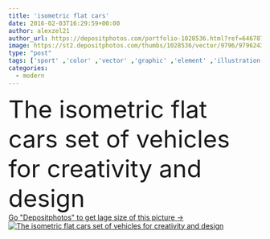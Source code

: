 ```yaml
---
title: 'isometric flat cars'
date: 2016-02-03T16:29:59+00:00
author: alexzel21
author_url: https://depositphotos.com/portfolio-1028536.html?ref=64678756
image: https://st2.depositphotos.com/thumbs/1028536/vector/9796/97962432/api_thumb_450.jpg?forcejpeg=true
type: "post"
tags: ['sport' ,'color' ,'vector' ,'graphic' ,'element' ,'illustration' ,'design' ,'set' ,'shape' ,'sign' ,'travel' ,'transport' ,'vehicle' ,'transportation' ,'electric' ,'retro' ,'cartoon' ,'racing' ,'car' ,'speed' ,'road' ,'traffic' ,'modern' ,'symbol' ,'icon' ,'city' ,'industry' ,'urban' ,'flat' ,'web' ,'auto' ,'truck' ,'van' ,'wheel' ,'drive' ,'collection' ,'automobile' ,'automotive' ,'bus' ,'motor' ,'cabin' ,'info' ,'taxi' ,'cabriolet' ,'sedan' ,'isometric' ,'hybrid' ,'minicar' ]
categories: 
  - modern
---
```

<div aling="center">
            <font size="60"> The isometric flat cars  set of vehicles for creativity and design</font>   
</div>
<div>
    <a href='https://st2.depositphotos.com/thumbs/1028536/vector/9796/97962432/api_thumb_450.jpg?forcejpeg=true?ref=64678756' target=_blank > Go "Depositphotos" to get lage size of this picture ->
        <img href='https://st2.depositphotos.com/thumbs/1028536/vector/9796/97962432/api_thumb_450.jpg?forcejpeg=true?ref=64678756' src='https://st2.depositphotos.com/1028536/9796/v/950/depositphotos_97962432-stock-illustration-isometric-flat-cars.jpg?forcejpeg=true' alt='The isometric flat cars  set of vehicles for creativity and design' >
    </a>
</div>

